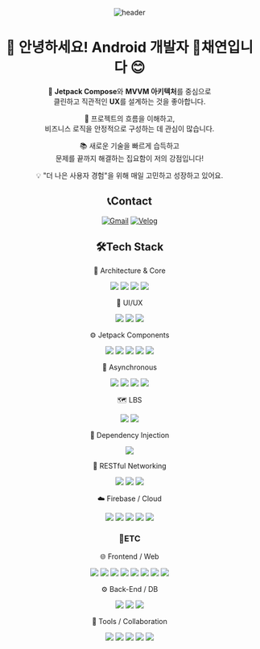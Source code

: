 <div align="center">

![header](https://capsule-render.vercel.app/api?type=blur&color=gradient&height=120&section=header&text=Bangto's%20Github!&fontSize=50&fontColor=3B3B3B&animation=fadeIn)

# 👋 안녕하세요! Android 개발자 🍅채연입니다 😊

🎯 **Jetpack Compose**와 **MVVM 아키텍처**를 중심으로  
클린하고 직관적인 **UX**를 설계하는 것을 좋아합니다.  

🚀 프로젝트의 흐름을 이해하고,  
비즈니스 로직을 안정적으로 구성하는 데 관심이 많습니다.  

📚 새로운 기술을 빠르게 습득하고  
문제를 끝까지 해결하는 집요함이 저의 강점입니다!  

💡 "더 나은 사용자 경험"을 위해 매일 고민하고 성장하고 있어요.  

## 📞Contact
[![Gmail](https://img.shields.io/badge/Gmail-D14836?style=flat-square&logo=gmail&logoColor=white)](mailto:kimchaeyeon.525@gmail.com) [![Velog](https://img.shields.io/badge/Velog-20C997?style=flat-square&logo=velog&logoColor=white)](https://velog.io/@kimbangto)

## 🛠️Tech Stack

🧩 Architecture & Core
<p> <img src="https://img.shields.io/badge/Kotlin-7F52FF?style=flat&logo=kotlin&logoColor=white"/> <img src="https://img.shields.io/badge/MVVM-000000?style=flat"/> <img src="https://img.shields.io/badge/MVC-000000?style=flat"/> <img src="https://img.shields.io/badge/Jetpack-4285F4?style=flat&logo=android&logoColor=white"/> </p>
🎨 UI/UX
<p> <img src="https://img.shields.io/badge/Material3-6200EE?style=flat&logo=android&logoColor=white"/> <img src="https://img.shields.io/badge/Jetpack_Compose-4285F4?style=flat&logo=jetpack-compose&logoColor=white"/> <img src="https://img.shields.io/badge/XML_View-FFA500?style=flat"/> </p>
⚙️ Jetpack Components
<p> <img src="https://img.shields.io/badge/ViewModel-1976D2?style=flat&logo=android&logoColor=white"/> <img src="https://img.shields.io/badge/Navigation-4CAF50?style=flat&logo=android&logoColor=white"/> <img src="https://img.shields.io/badge/WorkManager-607D8B?style=flat&logo=android&logoColor=white"/> <img src="https://img.shields.io/badge/DataStore-0288D1?style=flat&logo=android&logoColor=white"/> <img src="https://img.shields.io/badge/Room_DB-6DB33F?style=flat&logo=sqlite&logoColor=white"/> </p>
🧵 Asynchronous
<p> <img src="https://img.shields.io/badge/Coroutine-0095D5?style=flat&logo=kotlin&logoColor=white"/> <img src="https://img.shields.io/badge/Flow-5C6BC0?style=flat&logo=android&logoColor=white"/> <img src="https://img.shields.io/badge/Threading-888888?style=flat"/> <img src="https://img.shields.io/badge/Flow_Binding-90CAF9?style=flat"/> </p>
🗺️ LBS
<p> <img src="https://img.shields.io/badge/Google_Map-34A853?style=flat&logo=googlemaps&logoColor=white"/> <img src="https://img.shields.io/badge/Kakao_Map-FFCD00?style=flat&logo=kakaotalk&logoColor=black"/> </p>
💉 Dependency Injection
<p> <img src="https://img.shields.io/badge/Hilt-FF4081?style=flat&logo=dagger&logoColor=white"/> </p>
🔌 RESTful Networking
<p> <img src="https://img.shields.io/badge/Retrofit2-4285F4?style=flat&logo=retrofit&logoColor=white"/> <img src="https://img.shields.io/badge/GSON-FFCA28?style=flat&logo=json&logoColor=black"/> <img src="https://img.shields.io/badge/Moshi-00ACC1?style=flat&logo=google&logoColor=white"/> </p>
☁️ Firebase / Cloud
<p> <img src="https://img.shields.io/badge/Firebase-FFCA28?style=flat&logo=firebase&logoColor=black"/> <img src="https://img.shields.io/badge/Firestore-FFCA28?style=flat&logo=firebase&logoColor=black"/> <img src="https://img.shields.io/badge/FCM-FFA000?style=flat&logo=firebase&logoColor=black"/> <img src="https://img.shields.io/badge/Storage-FFB300?style=flat&logo=googlecloud&logoColor=white"/> <img src="https://img.shields.io/badge/OAuth-4285F4?style=flat&logo=google&logoColor=white"/> </p>

### 📑ETC
🌐 Frontend / Web
<p> <img src="https://img.shields.io/badge/JavaScript-F7DF1E?style=flat&logo=javascript&logoColor=black"/> <img src="https://img.shields.io/badge/TypeScript-3178C6?style=flat&logo=typescript&logoColor=white"/> <img src="https://img.shields.io/badge/React-61DAFB?style=flat&logo=react&logoColor=black"/> <img src="https://img.shields.io/badge/Next.js-000000?style=flat&logo=nextdotjs&logoColor=white"/> <img src="https://img.shields.io/badge/React_Native-61DAFB?style=flat&logo=react&logoColor=black"/> <img src="https://img.shields.io/badge/Tailwind_CSS-38B2AC?style=flat&logo=tailwindcss&logoColor=white"/> <img src="https://img.shields.io/badge/HTML5-E34F26?style=flat&logo=html5&logoColor=white"/> <img src="https://img.shields.io/badge/CSS3-1572B6?style=flat&logo=css3&logoColor=white"/> </p>
⚙️ Back-End / DB
<p> <img src="https://img.shields.io/badge/SpringBoot-6DB33F?style=flat&logo=springboot&logoColor=white"/> <img src="https://img.shields.io/badge/Nest.js-E0234E?style=flat&logo=nestjs&logoColor=white"/> <img src="https://img.shields.io/badge/MySQL-4479A1?style=flat&logo=mysql&logoColor=white"/> </p>
🧰 Tools / Collaboration
<p> <img src="https://img.shields.io/badge/GitHub-181717?style=flat&logo=github&logoColor=white"/> <img src="https://img.shields.io/badge/AWS-232F3E?style=flat&logo=amazonaws&logoColor=white"/> <img src="https://img.shields.io/badge/Notion-000000?style=flat&logo=notion&logoColor=white"/> <img src="https://img.shields.io/badge/Slack-4A154B?style=flat&logo=slack&logoColor=white"/> <img src="https://img.shields.io/badge/Figma-F24E1E?style=flat&logo=figma&logoColor=white"/> </p>

</div>
